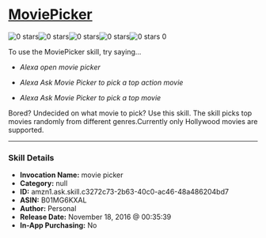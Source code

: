# [MoviePicker](http://alexa.amazon.com/#skills/amzn1.ask.skill.c3272c73-2b63-40c0-ac46-48a486204bd7)
![0 stars](../../images/ic_star_border_black_18dp_1x.png)![0 stars](../../images/ic_star_border_black_18dp_1x.png)![0 stars](../../images/ic_star_border_black_18dp_1x.png)![0 stars](../../images/ic_star_border_black_18dp_1x.png)![0 stars](../../images/ic_star_border_black_18dp_1x.png) 0

To use the MoviePicker skill, try saying...

* *Alexa open movie picker*

* *Alexa Ask Movie Picker to pick a top action movie*

* *Alexa Ask Movie Picker to pick a top movie*

Bored? Undecided on what movie to pick? Use this skill. The skill picks top movies randomly from different genres.Currently only Hollywood movies are supported.

***

### Skill Details

* **Invocation Name:** movie picker
* **Category:** null
* **ID:** amzn1.ask.skill.c3272c73-2b63-40c0-ac46-48a486204bd7
* **ASIN:** B01MG6KXAL
* **Author:** Personal
* **Release Date:** November 18, 2016 @ 00:35:39
* **In-App Purchasing:** No
